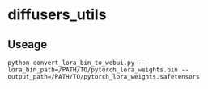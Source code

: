 # diffusers_utils

## Useage
```shell
python convert_lora_bin_to_webui.py --lora_bin_path=/PATH/TO/pytorch_lora_weights.bin --output_path=/PATH/TO/pytorch_lora_weights.safetensors
```
